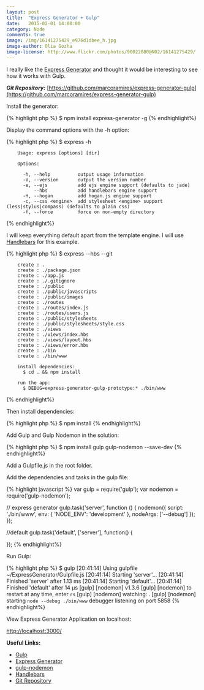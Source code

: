 ```yaml
---
layout: post
title:  "Express Generator + Gulp"
date:   2015-02-01 14:00:00
category: Node
comments: true
image: /img/16141275429_e976d1dbee_h.jpg
image-author: Olia Gozha
image-license: http://www.flickr.com/photos/90022080@N02/16141275429/
---
```


I really like the [Express Generator](http://expressjs.com/starter/generator.html) and thought it would be interesting to see how it works with Gulp.

***Git Repository:*** [https://github.com/marcoramires/express-generator-gulp](https://github.com/marcoramires/express-generator-gulp)

Install the generator:

{% highlight php %}
$ npm install express-generator -g
{% endhighlight%}

Display the command options with the -h option:

{% highlight php %}
$ express -h

        Usage: express [options] [dir]

        Options:

          -h, --help          output usage information
          -V, --version       output the version number
          -e, --ejs           add ejs engine support (defaults to jade)
              --hbs           add handlebars engine support
          -H, --hogan         add hogan.js engine support
          -c, --css <engine>  add stylesheet <engine> support (less|stylus|compass) (defaults to plain css)
          -f, --force         force on non-empty directory
{% endhighlight%}

I will keep everything default apart from the template engine. I will use [Handlebars](http://handlebarsjs.com/) for this example.

{% highlight php %}
$ express --hbs --git

        create : .
        create : ./package.json
        create : ./app.js
        create : ./.gitignore
        create : ./public
        create : ./public/javascripts
        create : ./public/images
        create : ./routes
        create : ./routes/index.js
        create : ./routes/users.js
        create : ./public/stylesheets
        create : ./public/stylesheets/style.css
        create : ./views
        create : ./views/index.hbs
        create : ./views/layout.hbs
        create : ./views/error.hbs
        create : ./bin
        create : ./bin/www

        install dependencies:
          $ cd . && npm install

        run the app:
          $ DEBUG=express-generator-gulp-prototype:* ./bin/www
{% endhighlight%}

Then install dependencies:

{% highlight php %}
$ npm install
{% endhighlight%}

Add Gulp and Gulp Nodemon in the solution:

{% highlight php %}
$ npm install gulp gulp-nodemon --save-dev
{% endhighlight%}

Add a Gulpfile.js in the root folder.

Add the dependencies and tasks in the gulp file:

{% highlight javascript %}
var gulp = require('gulp');
var nodemon = require('gulp-nodemon');

// express generator
gulp.task('server', function () {
    nodemon({
        script: './bin/www',
        env: { 'NODE_ENV': 'development' },
        nodeArgs: ['--debug']
    });
});

//default
gulp.task('default', ['server'], function() {

});
{% endhighlight%}

Run Gulp:

{% highlight php %}
$ gulp
  [20:41:14] Using gulpfile ~/ExpressGenerator/Gulpfile.js
  [20:41:14] Starting 'server'...
  [20:41:14] Finished 'server' after 1.13 ms
  [20:41:14] Starting 'default'...
  [20:41:14] Finished 'default' after 14 μs
  [gulp] [nodemon] v1.3.6
  [gulp] [nodemon] to restart at any time, enter `rs`
  [gulp] [nodemon] watching: *.*
  [gulp] [nodemon] starting `node --debug ./bin/www`
  debugger listening on port 5858
{% endhighlight%}

View Express Generator Application on localhost:

[http://localhost:3000/](http://localhost:3000/)

**Useful Links:**

*   [Gulp](http://gulpjs.com/)
*   [Express Generator](http://expressjs.com/starter/generator.html)
*   [gulp-nodemon](https://github.com/JacksonGariety/gulp-nodemon)
*   [Handlebars](http://handlebarsjs.com/)
*   [Git Repository](https://github.com/marcoramires/express-generator-gulp)
